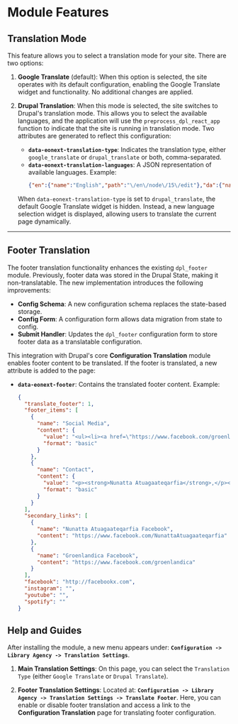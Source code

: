 # Module Features

## Translation Mode

This feature allows you to select a translation mode for your site. There are two options:

1. **Google Translate** (default):
   When this option is selected, the site operates with its default configuration, enabling the Google Translate widget and functionality. No additional changes are applied.

2. **Drupal Translation**:
   When this mode is selected, the site switches to Drupal's translation mode. This allows you to select the available languages, and the application will use the `preprocess_dpl_react_app` function to indicate that the site is running in translation mode. Two attributes are generated to reflect this configuration:

   - **`data-eonext-translation-type`**: Indicates the translation type, either `google_translate` or `drupal_translate` or both, comma-separated.
   - **`data-eonext-translation-languages`**: A JSON representation of available languages. Example:
     ```json
     {"en":{"name":"English","path":"\/en\/node\/15\/edit"},"da":{"name":"Danish","path":"\/da\/node\/15\/edit"}}
     ```

   When `data-eonext-translation-type` is set to `drupal_translate`, the default Google Translate widget is hidden. Instead, a new language selection widget is displayed, allowing users to translate the current page dynamically.

---

## Footer Translation

The footer translation functionality enhances the existing `dpl_footer` module. Previously, footer data was stored in the Drupal State, making it non-translatable. The new implementation introduces the following improvements:

- **Config Schema**: A new configuration schema replaces the state-based storage.
- **Config Form**: A configuration form allows data migration from state to config.
- **Submit Handler**: Updates the `dpl_footer` configuration form to store footer data as a translatable configuration.

This integration with Drupal's core **Configuration Translation** module enables footer content to be translated. If the footer is translated, a new attribute is added to the page:

- **`data-eonext-footer`**: Contains the translated footer content. Example:
  ```json
  {
    "translate_footer": 1,
    "footer_items": [
      {
        "name": "Social Media",
        "content": {
          "value": "<ul><li><a href=\"https://www.facebook.com/groenlandica\">Groenlandica Facebook</a></li><li><a href=\"https://www.facebook.com/NunattaAtuagaateqarfia\">Nunatta Atuagaateqarfia Facebook</a></li></ul>",
          "format": "basic"
        }
      },
      {
        "name": "Contact",
        "content": {
          "value": "<p><strong>Nunatta Atuagaateqarfia</strong>,</p><p>Greenland's Central Library | Imaneq 26, Postbox 1011, 3900 Nuuk | GLN: 5790001953812 | <a href=\"tel:+299321156\">32 11 56</a> | <a href=\"mailto:nalib@katak.gl\">nalib@katak.gl</a></p><p><strong>Groenlandica</strong>, National Library of Greenland | Manutooq 1, 3900 Nuuk | GLN: 5790001953812 | <a href=\"tel:+299362380\">36 23 80</a> | <a href=\"mailto:groenlandica@katak.gl\">groenlandica@katak.gl</a></p>",
          "format": "basic"
        }
      }
    ],
    "secondary_links": [
      {
        "name": "Nunatta Atuagaateqarfia Facebook",
        "content": "https://www.facebook.com/NunattaAtuagaateqarfia"
      },
      {
        "name": "Groenlandica Facebook",
        "content": "https://www.facebook.com/groenlandica"
      }
    ],
    "facebook": "http://facebookx.com",
    "instagram": "",
    "youtube": "",
    "spotify": ""
  }
  ```

## Help and Guides

After installing the module, a new menu appears under:
**`Configuration -> Library Agency -> Translation Settings`**.

1. **Main Translation Settings**:
   On this page, you can select the `Translation Type` (either `Google Translate` or `Drupal Translate`).

2. **Footer Translation Settings**:
   Located at:
   **`Configuration -> Library Agency -> Translation Settings -> Translate Footer`**.
   Here, you can enable or disable footer translation and access a link to the **Configuration Translation** page for translating footer configuration.
